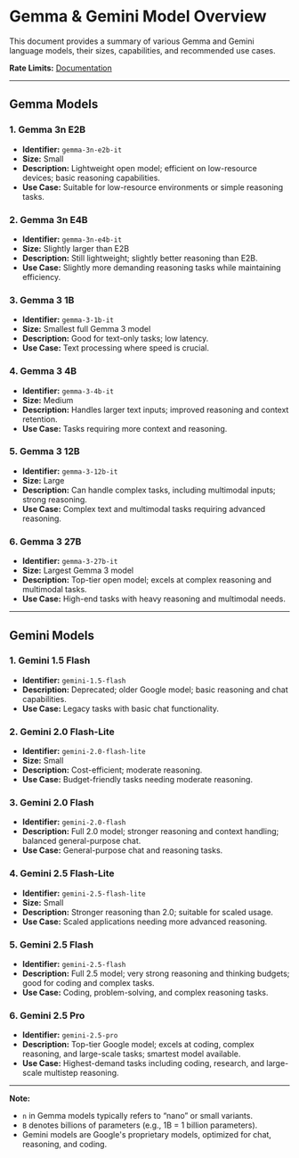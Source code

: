 # Gemma & Gemini Model Overview

This document provides a summary of various Gemma and Gemini language models, their sizes, capabilities, and recommended use cases.

**Rate Limits:** [Documentation](https://ai.google.dev/gemini-api/docs/rate-limits)


---

## Gemma Models

### 1. Gemma 3n E2B
- **Identifier:** `gemma-3n-e2b-it`
- **Size:** Small
- **Description:** Lightweight open model; efficient on low-resource devices; basic reasoning capabilities.
- **Use Case:** Suitable for low-resource environments or simple reasoning tasks.

### 2. Gemma 3n E4B
- **Identifier:** `gemma-3n-e4b-it`
- **Size:** Slightly larger than E2B
- **Description:** Still lightweight; slightly better reasoning than E2B.
- **Use Case:** Slightly more demanding reasoning tasks while maintaining efficiency.

### 3. Gemma 3 1B
- **Identifier:** `gemma-3-1b-it`
- **Size:** Smallest full Gemma 3 model
- **Description:** Good for text-only tasks; low latency.
- **Use Case:** Text processing where speed is crucial.

### 4. Gemma 3 4B
- **Identifier:** `gemma-3-4b-it`
- **Size:** Medium
- **Description:** Handles larger text inputs; improved reasoning and context retention.
- **Use Case:** Tasks requiring more context and reasoning.

### 5. Gemma 3 12B
- **Identifier:** `gemma-3-12b-it`
- **Size:** Large
- **Description:** Can handle complex tasks, including multimodal inputs; strong reasoning.
- **Use Case:** Complex text and multimodal tasks requiring advanced reasoning.

### 6. Gemma 3 27B
- **Identifier:** `gemma-3-27b-it`
- **Size:** Largest Gemma 3 model
- **Description:** Top-tier open model; excels at complex reasoning and multimodal tasks.
- **Use Case:** High-end tasks with heavy reasoning and multimodal needs.

---

## Gemini Models

### 1. Gemini 1.5 Flash
- **Identifier:** `gemini-1.5-flash`
- **Description:** Deprecated; older Google model; basic reasoning and chat capabilities.
- **Use Case:** Legacy tasks with basic chat functionality.

### 2. Gemini 2.0 Flash-Lite
- **Identifier:** `gemini-2.0-flash-lite`
- **Size:** Small
- **Description:** Cost-efficient; moderate reasoning.
- **Use Case:** Budget-friendly tasks needing moderate reasoning.

### 3. Gemini 2.0 Flash
- **Identifier:** `gemini-2.0-flash`
- **Description:** Full 2.0 model; stronger reasoning and context handling; balanced general-purpose chat.
- **Use Case:** General-purpose chat and reasoning tasks.

### 4. Gemini 2.5 Flash-Lite
- **Identifier:** `gemini-2.5-flash-lite`
- **Size:** Small
- **Description:** Stronger reasoning than 2.0; suitable for scaled usage.
- **Use Case:** Scaled applications needing more advanced reasoning.

### 5. Gemini 2.5 Flash
- **Identifier:** `gemini-2.5-flash`
- **Description:** Full 2.5 model; very strong reasoning and thinking budgets; good for coding and complex tasks.
- **Use Case:** Coding, problem-solving, and complex reasoning tasks.

### 6. Gemini 2.5 Pro
- **Identifier:** `gemini-2.5-pro`
- **Description:** Top-tier Google model; excels at coding, complex reasoning, and large-scale tasks; smartest model available.
- **Use Case:** Highest-demand tasks including coding, research, and large-scale multistep reasoning.

---

**Note:**  
- `n` in Gemma models typically refers to “nano” or small variants.  
- `B` denotes billions of parameters (e.g., 1B = 1 billion parameters).  
- Gemini models are Google's proprietary models, optimized for chat, reasoning, and coding.  

